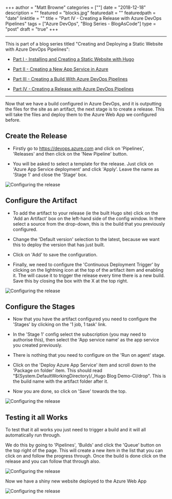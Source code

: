 +++
author = "Matt Browne"
categories = [""]
date = "2018-12-18"
description = ""
featured = "blocks.jpg"
featuredalt = ""
featuredpath = "date"
linktitle = ""
title = "Part IV - Creating a Release with Azure DevOps Pipelines"
tags = ["Azure DevOps", "Blog Series - BlogAsCode"]
type = "post"
draft = "true"
+++

---
This is part of a blog series titled "Creating and Deploying a Static Website with Azure DevOps Pipelines":

* [Part I - Installing and Creating a Static Website with Hugo](/blog/part-i-installing-and-creating-a-static-website-with-hugo/)

* [Part II - Creating a New App Service in Azure](/blog/part-ii-creating-a-new-app-service-in-azure/)

* [Part III - Creating a Build With Azure DevOps Pipelines](/blog/part-iii-creating-a-build-with-azure-devops-pipelines/)

* [Part IV - Creating a Release with Azure DevOps Pipelines](/blog/part-iv-creating-a-release-with-azure-devops-pipelines/)

---

Now that we have a build configured in Azure DevOps, and it is outputting the files for the site as an artifact, the next stage is to create a release.  This will take the files and deploy them to the Azure Web App we configured before.

## Create the Release

* Firstly go to https://devops.azure.com and click on 'Pipelines', 'Releases' and then click on the 'New Pipeline' button.

* You will be asked to select a template for the release.  Just click on 'Azure App Service deployment' and click 'Apply'.  Leave the name as 'Stage 1' and close the 'Stage' box.

![Configuring the release](/img/2018/12/AzureDevOps_Release_01.gif)

## Configure the Artifact

* To add the artifact to your release (ie the built Hugo site) click on the 'Add an Artifact' box on the left-hand side of the config window.  In there select a source from the drop-down, this is the build that you previously configured.

* Change the 'Default version' selection to the latest, because we want this to deploy the version that has just built.

* Click on 'Add' to save the configuration.

* Finally, we need to configure the 'Continuous Deployment Trigger' by clicking on the lightning icon at the top of the artifact item and enabling it.  The will cause it to trigger the release every time there is a new build.  Save this by closing the box with the X at the top right.

![Configuring the release](/img/2018/12/AzureDevOps_Release_03.gif)

## Configure the Stages

* Now that you have the artifact configured you need to configure the 'Stages' by clicking on the '1 job, 1 task' link.

* In the 'Stage 1' config select the subscription (you may need to authorise this), then select the 'App service name' as the app service you created previously.
* There is nothing that you need to configure on the 'Run on agent' stage.

* Click on the 'Deploy Azure App Service' item and scroll down to the 'Package on folder' item.  This should read "$(System.DefaultWorkingDirectory)/_Hugo Blog Demo-CI/drop".  This is the build name with the artifact folder after it.

* Now you are done, so click on 'Save' towards the top.

![Configuring the release](/img/2018/12/AzureDevOps_Release_04.gif)

## Testing it all Works

To test that it all works you just need to trigger a build and it will all automatically run through.

We do this by going to 'Pipelines', 'Builds' and click the 'Queue' button on the top right of the page.  This will create a new item in the list that you can click on and follow the progress through.  Once the build is done click on the release and you can follow that through also.

![Configuring the release](/img/2018/12/AzureDevOps_Release_05.gif)

Now we have a shiny new website deployed to the Azure Web App

![Configuring the release](/img/2018/12/AzureDevOps_Release_06.png)
